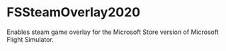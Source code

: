 # FSSteamOverlay2020
Enables steam game overlay for the Microsoft Store version of Microsoft Flight Simulator.
